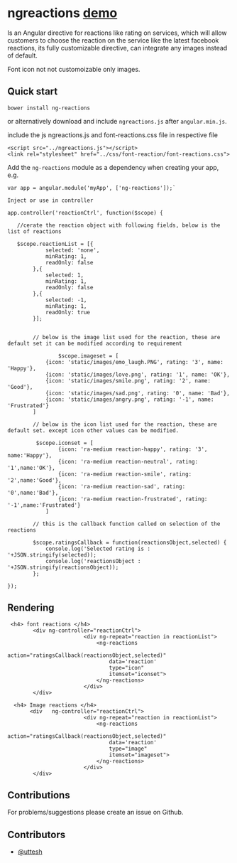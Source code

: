 # ngreactions <a href="http://uttesh.github.io/ngreactions/">demo</a>

Is an Angular directive for reactions like rating on services, which will allow customers to choose the reaction on the service like the latest facebook reactions, its fully customizable directive, can integrate any images instead of default.

Font icon not not customoizable only images.

## Quick start

```
bower install ng-reactions
```
or alternatively download and include `ngreactions.js` after `angular.min.js`.

include the js ngreactions.js and font-reactions.css file in respective file
```
<script src="../ngreactions.js"></script>
<link rel="stylesheet" href="../css/font-reaction/font-reactions.css">
```
Add the `ng-reactions` module as a dependency when creating your app, e.g.
```
var app = angular.module('myApp', ['ng-reactions']);`

Inject or use in controller

app.controller('reactionCtrl', function($scope) {
   
   //cerate the reaction object with following fields, below is the list of reactions
   
   $scope.reactionList = [{
            selected: 'none',
            minRating: 1,
            readOnly: false
        },{
            selected: 1,
            minRating: 1,
            readOnly: false
        },{
            selected: -1,
            minRating: 1,
            readOnly: true
        }];
		
		
		// below is the image list used for the reaction, these are default set it can be modified according to requirement
		
		        $scope.imageset = [
            {icon: 'static/images/emo_laugh.PNG', rating: '3', name: 'Happy'},
            {icon: 'static/images/love.png', rating: '1', name: 'OK'},
            {icon: 'static/images/smile.png', rating: '2', name: 'Good'},
            {icon: 'static/images/sad.png', rating: '0', name: 'Bad'},
            {icon: 'static/images/angry.png', rating: '-1', name: 'Frustrated'}
        ]
		
		// below is the icon list used for the reaction, these are default set. except icon other values can be modified.
		
		 $scope.iconset = [
                {icon: 'ra-medium reaction-happy', rating: '3', name:'Happy'},
                {icon: 'ra-medium reaction-neutral', rating: '1',name:'OK'},
                {icon: 'ra-medium reaction-smile', rating: '2',name:'Good'},
                {icon: 'ra-medium reaction-sad', rating: '0',name:'Bad'},
                {icon: 'ra-medium reaction-frustrated', rating: '-1',name:'Frustrated'}
            ]
			
		// this is the callback function called on selection of the reactions
		
		$scope.ratingsCallback = function(reactionsObject,selected) {
            console.log('Selected rating is : '+JSON.stringify(selected));
            console.log('reactionsObject : '+JSON.stringify(reactionsObject));
        };
    
}); 
```

## Rendering


```
 <h4> font reactions </h4>
        <div ng-controller="reactionCtrl">
                        <div ng-repeat="reaction in reactionList">
                            <ng-reactions 
                                action="ratingsCallback(reactionsObject,selected)" 
                                data='reaction' 
                                type="icon" 
                                itemset="iconset">
                            </ng-reactions>
                        </div>
        </div>
		
  <h4> Image reactions </h4>
	   <div   ng-controller="reactionCtrl">
						<div ng-repeat="reaction in reactionList">
							<ng-reactions 
								action="ratingsCallback(reactionsObject,selected)" 
								data='reaction' 
								type="image"  
								itemset="imageset">
							</ng-reactions>
						</div>
		</div>
```


## Contributions

For problems/suggestions please create an issue on Github.

## Contributors

* [@uttesh](https://twitter.com/uttesh)


